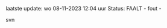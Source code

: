 laatste update: 
wo 08-11-2023 12:04   uur 
Status: FAALT - fout - 
<div class="service R">svn</div>